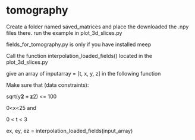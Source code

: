 # tomography

Create a folder named saved_matrices and place the downloaded the .npy files there.
run the example in plot_3d_slices.py

fields_for_tomography.py is only if you have installed meep

Call the function interpolation_loaded_fields() located in the plot_3d_slices.py

give an array of inputarray = [t, x, y, z] in the following function

Make sure that (data constraints):

sqrt(y**2 + z**2) <= 100 

0<x<25 and 

0 < t < 3

ex, ey, ez = interpolation_loaded_fields(input_array)
